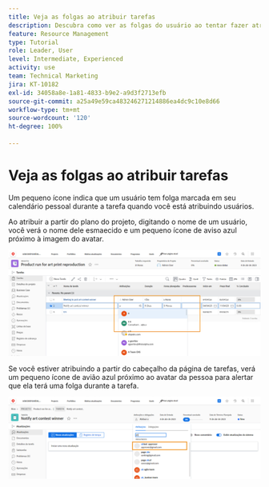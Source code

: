 ```yaml
---
title: Veja as folgas ao atribuir tarefas
description: Descubra como ver as folgas do usuário ao tentar fazer atribuições de tarefas.
feature: Resource Management
type: Tutorial
role: Leader, User
level: Intermediate, Experienced
activity: use
team: Technical Marketing
jira: KT-10182
exl-id: 34058a8e-1a81-4833-b9e2-a9d3f2713efb
source-git-commit: a25a49e59ca483246271214886ea4dc9c10e8d66
workflow-type: tm+mt
source-wordcount: '120'
ht-degree: 100%

---
```


# Veja as folgas ao atribuir tarefas

Um pequeno ícone indica que um usuário tem folga marcada em seu calendário pessoal durante a tarefa quando você está atribuindo usuários.

Ao atribuir a partir do plano do projeto, digitando o nome de um usuário, você verá o nome dele esmaecido e um pequeno ícone de aviso azul próximo à imagem do avatar.

![usuário esmaecido para pto](assets/toat_01.png)

Se você estiver atribuindo a partir do cabeçalho da página de tarefas, verá um pequeno ícone de avião azul próximo ao avatar da pessoa para alertar que ela terá uma folga durante a tarefa.

![atribuição de tarefas a usuários](assets/toat_02.png)

